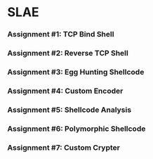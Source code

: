 # SLAE

### Assignment #1: TCP Bind Shell
### Assignment #2: Reverse TCP Shell
### Assignment #3: Egg Hunting Shellcode
### Assignment #4: Custom Encoder
### Assignment #5: Shellcode Analysis
### Assignment #6: Polymorphic Shellcode
### Assignment #7: Custom Crypter
